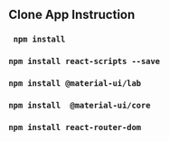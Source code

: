 ## Clone App Instruction
### ` npm install`
### `npm install react-scripts --save`
### `npm install @material-ui/lab`
### `npm install  @material-ui/core`
### `npm install react-router-dom `
